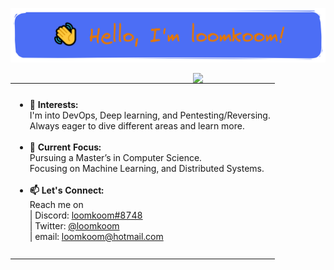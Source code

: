 ![](header.png)

<img align="right" width="42%" 
     src="https://github-readme-stats-black-theta-32.vercel.app/api/top-langs/?username=loomkoom&langs_count=14&layout=compact&theme=gruvbox&bg_color=00000000&hide=blade,css,scss,json,markdown&size_weight=0.17&count_weight=0.83&cache_seconds=600" /> 

<table><tr><td valign="center" height="275">
      <ul>
          <li> <b>👀 Interests:</b> <br/>
               I'm into DevOps, Deep learning, and Pentesting/Reversing. <br/> Always eager to dive different areas and learn more.</li> <br/> 
          <li> <b>🌱 Current Focus:</b> <br/>
               Pursuing a Master’s in Computer Science. <br/>Focusing on Machine Learning, and Distributed Systems.</li> <br/> 
          <li> <b>📫 Let's Connect:</b> <br/>
               Reach me on <br/>
               | Discord: <a href="https://discord.com/users/239784715056316418">loomkoom#8748</a> <br/>
               | Twitter: <a href="https://twitter.com/loomkoom">@loomkoom<a> <br/>
               | email: <a href="mailto:https://twitter.com/loomkoom" >loomkoom@hotmail.com<a></li> 
     </ul> 
</td></tr></table>

<!---
![Top Langs](https://github-readme-stats-black-theta-32.vercel.app/api/top-langs/?username=loomkoom&&langs_count=10&layout=compact&size_weight=0.2&count_weight=0.8)
![willianrod's wakatime stats](https://github-readme-stats-black-theta-32.vercel.app/api/wakatime?username=loomkoom)
![Anurag's GitHub stats](https://github-readme-stats-black-theta-32.vercel.app/api?username=loomkoom)
![trophy](https://github-profile-trophy.vercel.app/?username=loomkoom)
--->
